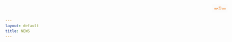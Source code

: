```yaml
---
layout: default
title: NEWS
---
```

<img src="sustech.png" alt="sustech" style="position: absolute; top: 20px; right: 20px; max-width: 50px;" />

